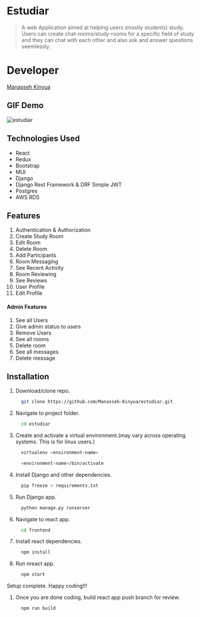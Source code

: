 # Estudiar
> A web Application aimed at helping users (mostly students) study. Users can create chat-rooms/study-rooms for a specific field of study and they can chat with each other and also ask and answer questions seemlessly.

# Developer
[Manasseh Kinyua](https://github.com/Manasseh-Kinyua)

## GIF Demo
![estudiar](https://user-images.githubusercontent.com/95216131/202897143-9f4c01a8-f1be-49a1-939d-35549d6af4a4.gif)

## Technologies Used
* React
* Redux
* Bootstrap
* MUI
* Django
* Django Rest Framework & DRF Simple JWT
* Postgres
* AWS RDS

## Features
1. Authentication & Authorization
1. Create Study Room
1. Edit Room
1. Delete Room
1. Add Participants
1. Room Messaging
1. See Recent Activity
1. Room Reviewing
1. See Reviews
1. User Profile
1. Edit Profile

 #### Admin Features
 1. See all Users
 1. Give admin status to users
 1. Remove Users
 1. See all rooms
 1. Delete room
 1. See all messages
 1. Delete message

## Installation
1. Download/clone repo.

    ```bash
      git clone https://github.com/Manasseh-Kinyua/estudiar.git
    ```
1. Navigate to project folder.

    ```bash
      cd estudiar
    ```
    
1. Create and activate a virtual environment.(may vary across operating systems. This is for linux users.)

    ```bash
      virtualenv <environment-name>
    ```
    
    ```bash
      <environment-name>/bin/activate
    ```
    
1. Install Django and other dependencies.

    ```bash
      pip freeze > requirements.txt
    ```
    
1. Run Django app.

    ```bash
      python manage.py runserver
    ```
    
1. Navigate to react app.

    ```bash
      cd frontend
    ```
    
1. Install react dependencies.

    ```bash
      npm install
    ```
    
1. Run nreact app.

    ```bash
      npm start
    ```
    
Setup complete. Happy coding!!!

1. Once you are done coding, build react app push branch for review.

    ```bash
      npm run build
    ```

